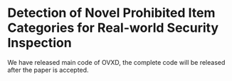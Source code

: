 # Detection of Novel Prohibited Item Categories for Real-world Security Inspection
We have released main code of OVXD, the complete code will be released after the paper is accepted.
